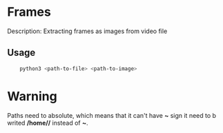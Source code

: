 # Frames

Description:
    Extracting frames as images from video file

## Usage

``` sh
    python3 <path-to-file> <path-to-image>
```

# Warning
Paths need to absolute, which means that it can't have **~** sign it need to b writed **/home/<username>/** instead of **~**.


